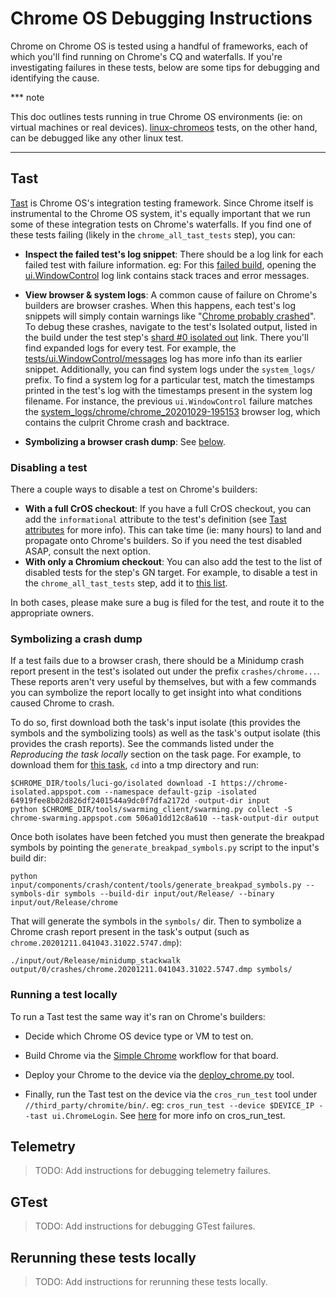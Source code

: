 # Chrome OS Debugging Instructions
Chrome on Chrome OS is tested using a handful of frameworks, each of which
you'll find running on Chrome's CQ and waterfalls. If you're investigating
failures in these tests, below are some tips for debugging and identifying the
cause.

*** note

This doc outlines tests running in true Chrome OS environments (ie: on virtual
machines or real devices). [linux-chromeos] tests, on the other hand, can be
debugged like any other linux test.
***

## Tast

[Tast] is Chrome OS's integration testing framework. Since Chrome itself is
instrumental to the Chrome OS system, it's equally important that we run some
of these integration tests on Chrome's waterfalls. If you find one of these
tests failing (likely in the `chrome_all_tast_tests` step), you can:

- **Inspect the failed test's log snippet**: There should be a log link for
each failed test with failure information. eg: For this [failed build], opening
the [ui.WindowControl] log link contains stack traces and error messages.

- **View browser & system logs**: A common cause of failure on Chrome's builders
are browser crashes. When this happens, each test's log snippets will simply
contain warnings like "[Chrome probably crashed]". To debug these crashes,
navigate to the test's Isolated output, listed in the build under the test
step's [shard #0 isolated out] link. There you'll find expanded logs for every
test. For example, the [tests/ui.WindowControl/messages] log has more info
than its earlier snippet. Additionally, you can find system logs under
the `system_logs/` prefix. To find a system log for a particular test, match
the timestamps printed in the test's log with the timestamps present in the
system log filename. For instance, the previous `ui.WindowControl` failure
matches the [system_logs/chrome/chrome_20201029-195153] browser log, which
contains the culprit Chrome crash and backtrace.

- **Symbolizing a browser crash dump**: See [below](#symbolizing-a-crash-dump).

### Disabling a test

There a couple ways to disable a test on Chrome's builders:
- **With a full CrOS checkout**: If you have a full CrOS checkout, you can add
the `informational` attribute to the test's definition (see [Tast attributes]
for more info). This can take time (ie: many hours) to land and propagate onto
Chrome's builders. So if you need the test disabled ASAP, consult the next
option.
- **With only a Chromium checkout**: You can also add the test to the list of
disabled tests for the step's GN target. For example, to disable a test in the
`chrome_all_tast_tests` step, add it to [this list].

In both cases, please make sure a bug is filed for the test, and route it to
the appropriate owners.

### Symbolizing a crash dump

If a test fails due to a browser crash, there should be a Minidump crash report
present in the test's isolated out under the prefix `crashes/chrome...`. These
reports aren't very useful by themselves, but with a few commands you can
symbolize the report locally to get insight into what conditions caused Chrome
to crash.

To do so, first download both the task's input isolate (this provides the
symbols and the symbolizing tools) as well as the task's output isolate (this
provides the crash reports). See the commands listed under the *Reproducing the
task locally* section on the task page. For example, to download them for
[this task](https://chrome-swarming.appspot.com/task?id=506a01dd12c8a610), `cd`
into a tmp directory and run:
```
$CHROME_DIR/tools/luci-go/isolated download -I https://chrome-isolated.appspot.com --namespace default-gzip -isolated 64919fee8b02d826df2401544a9dc0f7dfa2172d -output-dir input
python $CHROME_DIR/tools/swarming_client/swarming.py collect -S chrome-swarming.appspot.com 506a01dd12c8a610 --task-output-dir output
```

Once both isolates have been fetched you must then generate the breakpad
symbols by pointing the `generate_breakpad_symbols.py` script to the input's
build dir:
```
python input/components/crash/content/tools/generate_breakpad_symbols.py --symbols-dir symbols --build-dir input/out/Release/ --binary input/out/Release/chrome
```

That will generate the symbols in the `symbols/` dir. Then to symbolize a Chrome
crash report present in the task's output (such as
`chrome.20201211.041043.31022.5747.dmp`):
```
./input/out/Release/minidump_stackwalk output/0/crashes/chrome.20201211.041043.31022.5747.dmp symbols/
```


### Running a test locally

To run a Tast test the same way it's ran on Chrome's builders:

- Decide which Chrome OS device type or VM to test on.

- Build Chrome via the [Simple Chrome] workflow for that board.

- Deploy your Chrome to the device via the [deploy_chrome.py] tool.

- Finally, run the Tast test on the device via the `cros_run_test` tool under
  `//third_party/chromite/bin/`. eg:
  `cros_run_test --device $DEVICE_IP --tast ui.ChromeLogin`. See [here] for more
  info on cros_run_test.

## Telemetry

>TODO: Add instructions for debugging telemetry failures.

## GTest

>TODO: Add instructions for debugging GTest failures.

## Rerunning these tests locally

>TODO: Add instructions for rerunning these tests locally.


[linux-chromeos]: https://chromium.googlesource.com/chromium/src/+/master/docs/chromeos_build_instructions.md
[Tast]: https://chromium.googlesource.com/chromiumos/platform/tast/+/HEAD/README.md
[failed build]: https://ci.chromium.org/p/chromium/builders/ci/chromeos-kevin-rel/29791
[ui.WindowControl]: https://logs.chromium.org/logs/chromium/buildbucket/cr-buildbucket.appspot.com/8865053459542681936/+/steps/chrome_all_tast_tests_on_ChromeOS/0/logs/Deterministic_failure:_ui.WindowControl__status_FAILURE_/0
[Chrome probably crashed]: https://logs.chromium.org/logs/chromium/buildbucket/cr-buildbucket.appspot.com/8905974915785988832/+/steps/chrome_all_tast_tests__retry_shards_with_patch__on_ChromeOS/0/logs/Deterministic_failure:_ui.ChromeLogin__status_FAILURE_/0
[shard #0 isolated out]: https://isolateserver.appspot.com/browse?namespace=default-gzip&hash=3d35c273195f640c69b1cf0d15d19d9868e3f593
[tests/ui.WindowControl/messages]: https://isolateserver.appspot.com/browse?namespace=default-gzip&digest=baefbcfd24c02b3ada4617d259dc6b4220b413b9&as=messages
[system_logs/chrome/chrome_20201029-195153]: https://isolateserver.appspot.com/browse?namespace=default-gzip&digest=272166c85f190c336a9885f0267cbdea912e31da&as=chrome_20201029-195153
[Tast attributes]: https://chromium.googlesource.com/chromiumos/platform/tast/+/HEAD/docs/test_attributes.md
[this list]: https://codesearch.chromium.org/chromium/src/chromeos/tast_control.gni
[Simple Chrome]: https://chromium.googlesource.com/chromiumos/docs/+/master/simple_chrome_workflow.md
[deploy_chrome.py]: https://chromium.googlesource.com/chromiumos/docs/+/master/simple_chrome_workflow.md#Deploying-Chrome-to-the-device
[here]: https://chromium.googlesource.com/chromiumos/docs/+/master/cros_vm.md#in-simple-chrome
